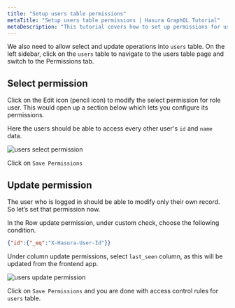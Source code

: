 ```yaml
---
title: "Setup users table permissions"
metaTitle: "Setup users table permissions | Hasura GraphQL Tutorial"
metaDescription: "This tutorial covers how to set up permissions for users table for insert, select, update and delete operations using Hasura console"
---
```




We also need to allow select and update operations into `users` table. 
On the left sidebar, click on the `users` table to navigate to the users table page and switch to the Permissions tab.

## Select permission

Click on the Edit icon (pencil icon) to modify the select permission for role user. This would open up a section below which lets you configure its permissions.

Here the users should be able to access every other user's `id` and `name` data.

![users select permission](https://graphql-engine-cdn.hasura.io/learn-hasura/assets/graphql-hasura/users-select-permission.png)

Click on `Save Permissions`

## Update permission

The user who is logged in should be able to modify only their own record. So let’s set that permission now.

In the Row update permission, under custom check, choose the following condition.

```json
{"id":{"_eq":"X-Hasura-User-Id"}}
```

Under column update permissions, select `last_seen` column, as this will be updated from the frontend app.

![users update permission](https://graphql-engine-cdn.hasura.io/learn-hasura/assets/graphql-hasura/users-update-permission.png)

Click on `Save Permissions` and you are done with access control rules for `users` table.



